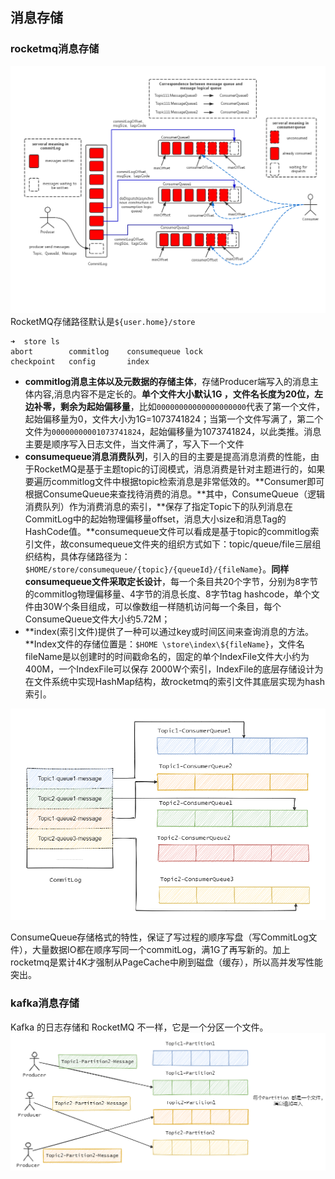 ## 消息存储

### rocketmq消息存储

![](img/rocketmq_design_1.png)
RocketMQ存储路径默认是`${user.home}/store`

```
➜  store ls 
abort        commitlog    consumequeue lock
checkpoint   config       index
```

- **commitlog消息主体以及元数据的存储主体**，存储Producer端写入的消息主体内容,消息内容不是定长的。**单个文件大小默认1G ，文件名长度为20位，左边补零，剩余为起始偏移量**，比如`00000000000000000000`代表了第一个文件，起始偏移量为0，文件大小为1G=1073741824；当第一个文件写满了，第二个文件为`00000000001073741824`，起始偏移量为1073741824，以此类推。消息主要是顺序写入日志文件，当文件满了，写入下一个文件
- **consumequeue消息消费队列**，引入的目的主要是提高消息消费的性能，由于RocketMQ是基于主题topic的订阅模式，消息消费是针对主题进行的，如果要遍历commitlog文件中根据topic检索消息是非常低效的。**Consumer即可根据ConsumeQueue来查找待消费的消息。**其中，ConsumeQueue（逻辑消费队列）作为消费消息的索引，**保存了指定Topic下的队列消息在CommitLog中的起始物理偏移量offset，消息大小size和消息Tag的HashCode值。**consumequeue文件可以看成是基于topic的commitlog索引文件，故consumequeue文件夹的组织方式如下：topic/queue/file三层组织结构，具体存储路径为：`$HOME/store/consumequeue/{topic}/{queueId}/{fileName}`。**同样consumequeue文件采取定长设计**，每一个条目共20个字节，分别为8字节的commitlog物理偏移量、4字节的消息长度、8字节tag hashcode，单个文件由30W个条目组成，可以像数组一样随机访问每一个条目，每个ConsumeQueue文件大小约5.72M；
-  **index(索引文件)提供了一种可以通过key或时间区间来查询消息的方法。**Index文件的存储位置是：`$HOME \store\index\${fileName}`，文件名fileName是以创建时的时间戳命名的，固定的单个IndexFile文件大小约为400M，一个IndexFile可以保存 2000W个索引，IndexFile的底层存储设计为在文件系统中实现HashMap结构，故rocketmq的索引文件其底层实现为hash索引。

![](img/rocketmq_store02.png)

ConsumeQueue存储格式的特性，保证了写过程的顺序写盘（写CommitLog文件），大量数据IO都在顺序写同一个commitLog，满1G了再写新的。加上rocketmq是累计4K才强制从PageCache中刷到磁盘（缓存），所以高并发写性能突出。

### kafka消息存储

Kafka 的日志存储和 RocketMQ 不一样，它是一个分区一个文件。
![](./img/kafka_store.png)

